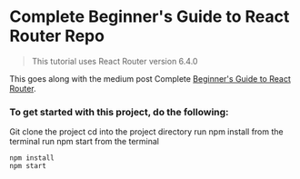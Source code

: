 # Complete Beginner's Guide to React Router Repo


> This tutorial uses React Router version 6.4.0

This goes along with the medium post Complete [Beginner's Guide to React Router](https://paulkeno.hashnode.dev/).

### To get started with this project, do the following:

Git clone the project
cd into the project directory
run npm install from the terminal
run npm start from the terminal

```
npm install
npm start
```

